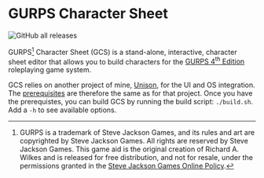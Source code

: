 # GURPS Character Sheet
![GitHub all releases](https://img.shields.io/github/downloads/richardwilkes/gcs/total?style=plastic)

GURPS[^1] Character Sheet (GCS) is a stand-alone, interactive, character sheet editor that allows you to build
characters for the [GURPS 4<sup>th</sup> Edition](http://www.sjgames.com/gurps) roleplaying game system.

GCS relies on another project of mine, [Unison](https://github.com/richardwilkes/unison),
for the UI and OS integration. The [prerequisites](https://github.com/richardwilkes/unison/blob/main/README.md) are
therefore the same as for that project. Once you have the prerequistes, you can build GCS by running the build script:
`./build.sh`. Add a `-h` to see available options.

[^1]: GURPS is a trademark of Steve Jackson Games, and its rules and art are copyrighted by Steve Jackson Games. All
rights are reserved by Steve Jackson Games. This game aid is the original creation of Richard A. Wilkes and is
released for free distribution, and not for resale, under the permissions granted in the
<a href="http://www.sjgames.com/general/online_policy.html">Steve Jackson Games Online Policy</a>.
